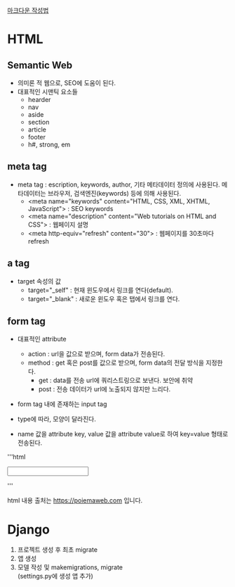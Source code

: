 [마크다운 작성법](https://post.naver.com/viewer/postView.nhn?volumeNo=24627214)

HTML
==========
Semantic Web
-----------
- 의미론 적 웹으로, SEO에 도움이 된다.
- 대표적인 시맨틱 요소들
    - hearder
    - nav
    - aside
    - section
    - article
    - footer
    - h#, strong, em  

meta tag
-----------
- meta tag : escription, keywords, author, 기타 메타데이터 정의에 사용된다.  메타데이터는 브라우저, 검색엔진(keywords) 등에 의해 사용된다.
    - \<meta name="keywords" content="HTML, CSS, XML, XHTML, JavaScript"\> : SEO keywords
    - \<meta name="description" content="Web tutorials on HTML and CSS"\> : 웹페이지 설명
    - \<meta http-equiv="refresh" content="30"\> : 웹페이지를 30초마다 refresh

a tag
-----------
- target 속성의 값
    - target="\_self" : 현재 윈도우에서 링크를 연다(default).
    - target="\_blank" : 새로운 윈도우 혹은 탭에서 링크를 연다.

form tag
-------------
- 대표적인 attribute
    - action : url을 값으로 받으며, form data가 전송된다.
    - method : get 혹은 post를 값으로 받으며, form data의 전달 방식을 지정한다.
        * get : data를 전송 url에 쿼리스트링으로 보낸다. 보안에 취약
        * post : 전송 데이터가 url에 노출되지 않지만 느리다.

- form tag 내에 존재하는 input tag
- type에 따라, 모양이 달라진다.
- name 값을 attribute key, value 값을 attribute value로 하여 key=value 형태로 전송된다.

'''html  
<form action="http://~" method="get">
    <input type="" name="" value="">
</form>
'''

html 내용 출처는 https://poiemaweb.com 입니다.


Django
==========
1. 프로젝트 생성 후 최초 migrate
2. 앱 생성
3. 모델 작성 및 makemigrations, migrate  
(settings.py에 생성 앱 추가)
